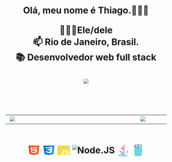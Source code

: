 
<h1 align="center">Olá, meu nome é Thiago.👨🏻‍💻

<p>🧔🏻‍♂️Ele/dele<br/>📫 Rio de Janeiro, Brasil.<br/>📚 Desenvolvedor web full stack<br/>

<div>

<a href="https://www.linkedin.com/in/thiago-pereira-46553b21a/" target="_blank"><img src="https://img.shields.io/badge/-LinkedIn-%230077B5?style=for-the-badge&logo=linkedin&logoColor=white" target="_blank"></a>
</div> <br/>


<table align="center">
  <tr>
      <td><img width="380px" align="left" src="https://github-readme-stats.vercel.app/api?username=thiagopgc&count_private=true&show_icons=true&theme=dark" /></td>
      <td><img width="380px" align="left" src="https://github-readme-stats.vercel.app/api/top-langs/?username=thiagopgc&layout=compact&count_private=true&theme=dark" /></td>
  </tr>  
</table>

<div style="display: inline_block" align="center"><br>
  <img align="center" alt="HTML5" height="30" width="40" src="https://raw.githubusercontent.com/devicons/devicon/master/icons/html5/html5-original.svg">
  <img align="center" alt="CSS3" height="30" width="40" src="https://raw.githubusercontent.com/devicons/devicon/master/icons/css3/css3-original.svg">
  <img align="center" alt="Javascript" height="30" width="40" src="https://raw.githubusercontent.com/devicons/devicon/master/icons/javascript/javascript-plain.svg">
  <img align="center" alt="Node.JS" height="40" width="40" src="https://img.icons8.com/color/452/nodejs.png">
  <img align="center" alt="Java" height="40" width="40" src="https://raw.githubusercontent.com/devicons/devicon/master/icons/java/java-original.svg">
  <img align="center" alt="Java" height="40" width="40" src="https://raw.githubusercontent.com/devicons/devicon/master/icons/go/go-original.svg">
</div> <br/>
 
